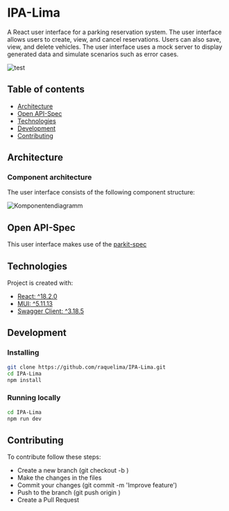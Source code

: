 # IPA-Lima

A React user interface for a parking reservation system. The user interface allows users to create, view, and cancel reservations. Users can also save, view, and delete vehicles. The user interface uses a mock server to display generated data and simulate scenarios such as error cases.

![test](https://user-images.githubusercontent.com/55976294/228769109-772dd878-addd-4ac3-89f7-a3f1953098a0.gif)


## Table of contents
* [Architecture](#architecture)
* [Open API-Spec](#open-api-spec)
* [Technologies](#technologies)
* [Development](#development)
* [Contributing](#contributing)

## Architecture
    
### Component architecture
The user interface consists of the following component structure:

![Komponentendiagramm](https://user-images.githubusercontent.com/55976294/228766431-97fe6c58-9d31-44bc-9d29-93c042fc6199.png)

## Open API-Spec
This user interface makes use of the [parkit-spec](parkit-spec) 

## Technologies
Project is created with:
* [React: ^18.2.0](https://react.dev/)
* [MUI: ^5.11.13](https://mui.com/)
* [Swagger Client: ^3.18.5](https://github.com/berufsbildung-basel/parkit-spec)

## Development

### Installing

```bash
git clone https://github.com/raquelima/IPA-Lima.git
cd IPA-Lima
npm install
```

### Running locally

```bash
cd IPA-Lima
npm run dev
```

## Contributing
To contribute follow these steps:

* Create a new branch (git checkout -b <feature-branch>)
* Make the changes in the files
* Commit your changes (git commit -m 'Improve feature')
* Push to the branch (git push origin <feature-branch>)
* Create a Pull Request
